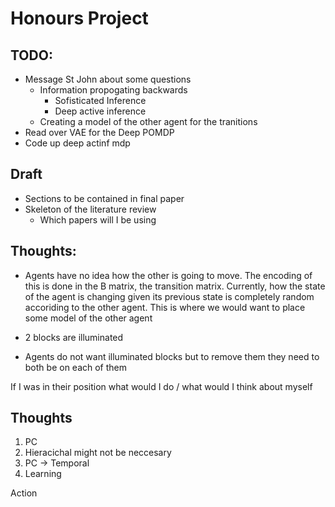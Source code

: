 # Honours Project

## TODO:

- Message St John about some questions
  - Information propogating backwards
    - Sofisticated Inference
    - Deep active inference
  - Creating a model of the other agent for the tranitions
- Read over VAE for the Deep POMDP
- Code up deep actinf mdp

## Draft

- Sections to be contained in final paper
- Skeleton of the literature review
  - Which papers will I be using

## Thoughts:

- Agents have no idea how the other is going to move. The encoding of this is done in the B matrix, the transition matrix. Currently, how the state of the agent is changing given its previous state is completely random accoriding to the other agent. This is where we would want to place some model of the other agent

- 2 blocks are illuminated
- Agents do not want illuminated blocks but to remove them they need to both be on each of them

If I was in their position what would I do / what would I think about myself

## Thoughts

1. PC
2. Hieracichal might not be neccesary
3. PC -> Temporal
4. Learning

Action

